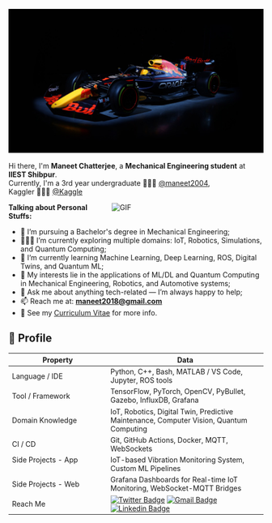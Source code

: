 ![alt text](./profile.jpg)

Hi there, I'm **Maneet Chatterjee**, a **Mechanical Engineering student** at **IIEST Shibpur**.  
Currently, I'm a 3rd year undergraduate 🙍🏽‍♂️ [@maneet2004](https://github.com/maneet2004),  
Kaggler 👨🏽‍💻 [@Kaggle](https://www.kaggle.com/maneetchatterjee)

<img align="right" alt="GIF" src="https://i.pinimg.com/originals/e4/26/70/e426702edf874b181aced1e2fa5c6cde.gif" width="300"/>

**Talking about Personal Stuffs:**

- 💼 I’m pursuing a Bachelor's degree in Mechanical Engineering;
- 👨🏽‍💻 I’m currently exploring multiple domains: IoT, Robotics, Simulations, and Quantum Computing;
- 🌱 I’m currently learning Machine Learning, Deep Learning, ROS, Digital Twins, and Quantum ML;
- 🤖 My interests lie in the applications of ML/DL and Quantum Computing in Mechanical Engineering, Robotics, and Automotive systems;
- 💬 Ask me about anything tech-related — I’m always happy to help;
- 📫 Reach me at: **maneet2018@gmail.com**
- 📝 See my [Curriculum Vitae](https://drive.google.com/file/d/1UJ4YjfePSzFzEn3A_ixVTQO6Fih0FTRr/view?usp=sharing) for more info.

## 🧠 Profile

Property                 | Data  
-------------------------|------
Language / IDE           | Python, C++, Bash, MATLAB / VS Code, Jupyter, ROS tools  
Tool / Framework         | TensorFlow, PyTorch, OpenCV, PyBullet, Gazebo, InfluxDB, Grafana  
Domain Knowledge         | IoT, Robotics, Digital Twin, Predictive Maintenance, Computer Vision, Quantum Computing  
CI / CD                  | Git, GitHub Actions, Docker, MQTT, WebSockets  
Side Projects - App <img width=200/> | IoT-based Vibration Monitoring System, Custom ML Pipelines  
Side Projects - Web      | Grafana Dashboards for Real-time IoT Monitoring, WebSocket-MQTT Bridges  
Reach Me                 | [![Twitter Badge](https://img.shields.io/badge/-Twitter-00acee?style=flat&logo=twitter&logoColor=white)](https://x.com/maneet2018) [![Gmail Badge](https://img.shields.io/badge/-Gmail-e54448?style=flat&logo=Gmail&logoColor=white)](mailto:mphys2022@gmail.com) [![Linkedin Badge](https://img.shields.io/badge/-Linkedin-blue?style=flat&logo=Linkedin&logoColor=white)](https://www.linkedin.com/in/maneet-chatterjee-778441190/)
